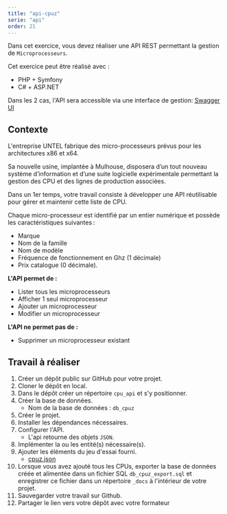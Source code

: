 ```yaml
---
title: "api-cpuz"
serie: "api"
order: 21
---
```


Dans cet exercice, vous devez réaliser une API REST permettant la gestion de `Microprocesseurs`.

Cet exercice peut être réalisé avec :
- PHP + Symfony
- C# + ASP.NET

Dans les 2 cas, l'API sera accessible via une interface de gestion: [Swagger UI](https://swagger.io/)


## Contexte

L'entreprise UNTEL fabrique des micro-processeurs prévus pour les architectures x86 et x64. 

Sa nouvelle usine, implantée à Mulhouse, disposera d’un tout nouveau système d’information et d’une suite logicielle expérimentale permettant la gestion des CPU et des lignes de production associées. 

Dans un 1er temps, votre travail consiste à développer une API réutilisable pour gérer et maintenir cette liste de CPU. 

Chaque micro-processeur est identifié par un entier numérique et possède les caractéristiques suivantes :  

- Marque  
- Nom de la famille 
- Nom de modèle  
- Fréquence de fonctionnement en Ghz (1 décimale) 
- Prix catalogue (0 décimale). 


**L'API permet de :**
- Lister tous les microprocesseurs
- Afficher 1 seul microprocesseur
- Ajouter un microprocesseur
- Modifier un microprocesseur

**L'API ne permet pas de :** 
- Supprimer un microprocesseur existant

## Travail à réaliser

1. Créer un dépôt public sur GitHub pour votre projet.
2. Cloner le dépôt en local.
3. Dans le dépôt créer un répertoire `cpu_api` et s'y positionner.
3. Créer la base de données.
    - Nom de la base de données : `db_cpuz`
4. Créer le projet.
5. Installer les dépendances nécessaires.
6. Configurer l'API.
    - L'api retourne des objets `JSON`.
7. Implémenter la ou les entité(s) nécessaire(s).
8. Ajouter les éléments du jeu d'essai fourni.
    - [cpuz.json](./cpuz.json)
9. Lorsque vous avez ajouté tous les CPUs, exporter la base de données créée et alimentée dans un fichier SQL `db_cpuz_export.sql` et enregistrer ce fichier dans un répertoire `_docs` à l'intérieur de votre projet.
10. Sauvegarder votre travail sur Github.
11. Partager le lien vers votre dépôt avec votre formateur
